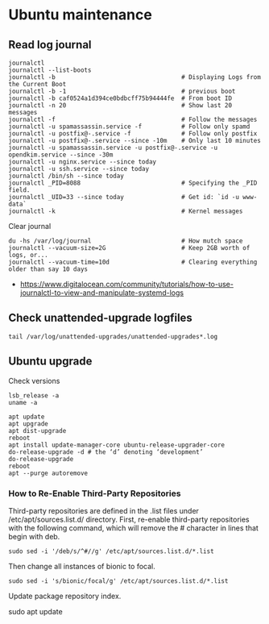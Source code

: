 # Ubuntu maintenance

## Read log journal

    journalctl
    journalctl --list-boots
    journalctl -b                                   # Displaying Logs from the Current Boot
    journalctl -b -1                                # previous boot
    journalctl -b caf0524a1d394ce0bdbcff75b94444fe  # From boot ID
    journalctl -n 20                                # Show last 20 messages
    journalctl -f                                   # Follow the messages
    journalctl -u spamassassin.service -f           # Follow only spamd
    journalctl -u postfix@-.service -f              # Follow only postfix
    journalctl -u postfix@-.service --since -10m    # Only last 10 minutes
    journalctl -u spamassassin.service -u postfix@-.service -u opendkim.service --since -30m
    journalctl -u nginx.service --since today
    journalctl -u ssh.service --since today
    journalctl /bin/sh --since today
    journalctl _PID=8088                            # Specifying the _PID field.
    journalctl _UID=33 --since today                # Get id: `id -u www-data`
    journalctl -k                                   # Kernel messages

Clear journal

    du -hs /var/log/journal                         # How mutch space
    journalctl --vacuum-size=2G                     # Keep 2GB worth of logs, or...
    journalctl --vacuum-time=10d                    # Clearing everything older than say 10 days

* <https://www.digitalocean.com/community/tutorials/how-to-use-journalctl-to-view-and-manipulate-systemd-logs>

## Check unattended-upgrade logfiles

    tail /var/log/unattended-upgrades/unattended-upgrades*.log

## Ubuntu upgrade

Check versions

    lsb_release -a
    uname -a

    apt update
    apt upgrade
    apt dist-upgrade
    reboot
    apt install update-manager-core ubuntu-release-upgrader-core
    do-release-upgrade -d # the ‘d’ denoting ‘development’
    do-release-upgrade
    reboot
    apt --purge autoremove

### How to Re-Enable Third-Party Repositories

Third-party repositories are defined in the .list files under /etc/apt/sources.list.d/ directory. First, re-enable third-party repositories with the following command, which will remove the # character in lines that begin with deb.

    sudo sed -i '/deb/s/^#//g' /etc/apt/sources.list.d/*.list

Then change all instances of bionic to focal.

    sudo sed -i 's/bionic/focal/g' /etc/apt/sources.list.d/*.list

Update package repository index.

sudo apt update

